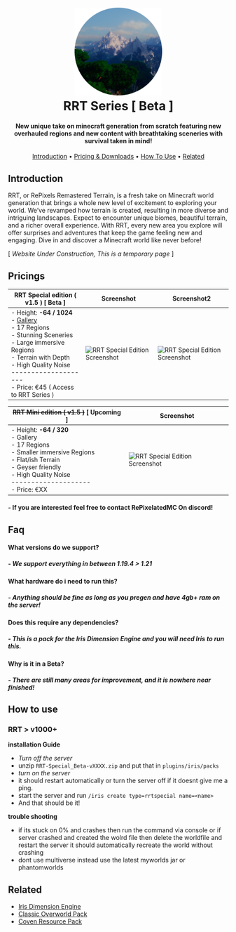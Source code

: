 
<h1 align="center">
  <br>
  <a href="https://github.com/MCWorldGen/RRT-Screenshots"><img src="https://github.com/MCWorldGen/RRT-Screenshots/blob/main/gallery/icons/2024-02-07_01.17.28-modified.png" alt="RRT" width="200"></a>
  <br>
  RRT Series [ Beta ]
  <br>
</h1>

<h4 align="center">New unique take on minecraft generation from scratch featuring new overhauled regions and new content with breathtaking sceneries with survival taken in mind!</h4>

<p align="center">
  <a href="#introduction">Introduction</a> •
  <a href="#pricings">Pricing & Downloads</a> •
  <a href="#how-to-use">How To Use</a> •
  <a href="#related">Related</a> 
</p>

## Introduction
RRT, or RePixels Remastered Terrain, is a fresh take on Minecraft world generation that brings a whole new level of excitement to exploring your world. We’ve revamped how terrain is created, resulting in more diverse and intriguing landscapes. Expect to encounter unique biomes, beautiful terrain, and a richer overall experience. With RRT, every new area you explore will offer surprises and adventures that keep the game feeling new and engaging. Dive in and discover a Minecraft world like never before!

[ _Website Under Construction, This is a temporary page_ ]


## Pricings

| RRT Special edition ( v1.5 ) [ Beta ] | Screenshot | Screenshot2 |
|-------------------|------------|------------|
| - Height: __-64 / 1024__<br>- [Gallery](https://discord.com/channels/189665083817852928/1236494552173514914/1274333596814938153)<br>- 17 Regions<br>- Stunning Sceneries<br>- Large immersive Regions<br>- Terrain with Depth<br>- High Quality Noise <br> -------------------- <br> - Price: €45 ( Access to RRT Series ) | <img src="https://github.com/MCWorldGen/RRT-Screenshots/blob/main/gallery/2024-05-07_18.29.53.png" alt="RRT Special Edition Screenshot" width="300"> | <img src="https://github.com/MCWorldGen/RRT-Screenshots/blob/main/gallery/2024-05-07_18.33.05.png" alt="RRT Special Edition Screenshot" width="300"> |


| ~~RRT Mini edition ( v1.5 )~~ [ Upcoming ] | Screenshot |
|-------------------|------------|
| - Height: __-64 / 320__<br>- Gallery<br>- 17 Regions <br>- Smaller immersive Regions <br>- Flat/ish Terrain <br>- Geyser friendly<br>- High Quality Noise <br> -------------------- <br> - Price: €XX | <img src="https://github.com/MCWorldGen/RRT-Screenshots/blob/main/gallery/mini.png" alt="RRT Special Edition Screenshot" width="300"> |

#### - If you are interested feel free to contact RePixelatedMC On discord!

## Faq

#### What versions do we support?
##### - We support everything in between 1.19.4 > 1.21

#### What hardware do i need to run this?
##### - Anything should be fine as long as you pregen and have 4gb+ ram on the server!

#### Does this require any dependencies?
##### - This is a pack for the Iris Dimension Engine and you will need Iris to run this.

#### Why is it in a Beta?
##### - There are still many areas for improvement, and it is nowhere near finished!

## How to use

### RRT > v1000+

**installation Guide**
- *Turn off the server*
- unzip `RRT-Special_Beta-vXXXX.zip` and put that in `plugins/iris/packs` 
- *turn on the server*
- it should restart automatically or turn the server off if it doesnt give me a ping.
- start the server and run `/iris create type=rrtspecial name=<name>`
- And that should be it!

**trouble shooting**
- if its stuck on 0% and crashes then run the command via console or if server crashed and created the wolrd file then delete the worldfile and restart the server it should automatically recreate the world without crashing 
- dont use multiverse instead use the latest myworlds jar or phantomworlds

## Related
- [Iris Dimension Engine](https://github.com/VolmitSoftware/Iris)
- [Classic Overworld Pack](https://github.com/IrisDimensions/overworld)
- [Coven Resource Pack](https://www.patreon.com/feudalist?utm_campaign=creatorshare_creator)








